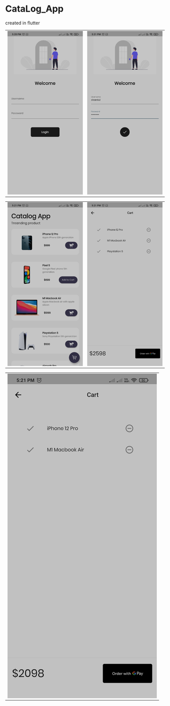 # CataLog_App
 
 created in flutter


<table style={border:"none"}><tr><td><img src="1.jpg" alt="Landing Page(Transition, Card, Material Shape)"/></td><td><img src="2.jpg" alt="Landing Page(Transition, Card, Material Shape)"/></td></tr></table>
 
 <table style={border:"none"}><tr><td><img src="3.jpg" alt="Landing Page(Transition, Card, Material Shape)"/></td><td><img src="4.jpg" alt="Landing Page(Transition, Card, Material Shape)"/></td></tr></table>
  
  <table style={border:"none"}><tr><td><img src="5.jpg" alt="Landing Page(Transition, Card, Material Shape)"/></td></tr></table>
